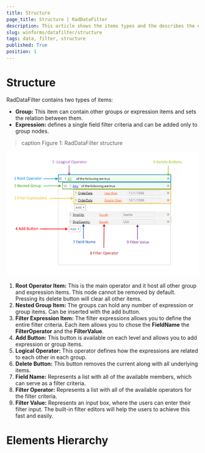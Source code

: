 ```yaml
---
title: Structure
page_title: Structure | RadDataFilter
description: This article shows the items types and the describes the elements used inside them. 
slug: winforms/datafilter/structure
tags: data, filter, structure
published: True
position: 1
---
```


# Structure

RadDataFilter contains two types of items:

* __Group:__ This item can contain other groups or expression items and sets the relation between them. 
* __Expression:__ defines a single field filter criteria and can be added only to group nodes.


>caption Figure 1: RadDataFilter structure

![data-filter-structure 001](images/data-filter-structure001.png)

1. __Root Operator Item:__ This is the main operator and it host all other group and expression items. This node cannot be removed by default. Pressing its delete button will clear all other items.
2. __Nested Group Item:__ The groups can hold any number of expression or group items. Can be inserted with the add button. 
3. __Filter Expression Item:__ The filter expressions allows you to define the entire filter criteria. Each item allows you to chose the __FieldName__ the __FilterOperator__ and the __FilterValue__.
4. __Add Button:__ This button is available on each level and allows you to add expression or group items.  
5. __Logical Operator:__ This operator defines how the expressions are related to each other in each group. 
6. __Delete Button:__ This button removes the current along with all underlying items.
7. __Field Name:__ Represents a list with all of the available members, which can serve as a filter criteria.
8. __Filter Operator:__ Represents a list with all of the available operators for the filter criteria.
9. __Filter Value:__ Represents an input box, where the users can enter their filter input. The built-in filter editors will help the users to achieve this fast and easily.

# Elements Hierarchy


